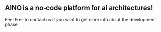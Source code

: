 ## AINO is a no-code platform for ai architectures!
Feel Free to contact us if you want to get more info about the development phase
